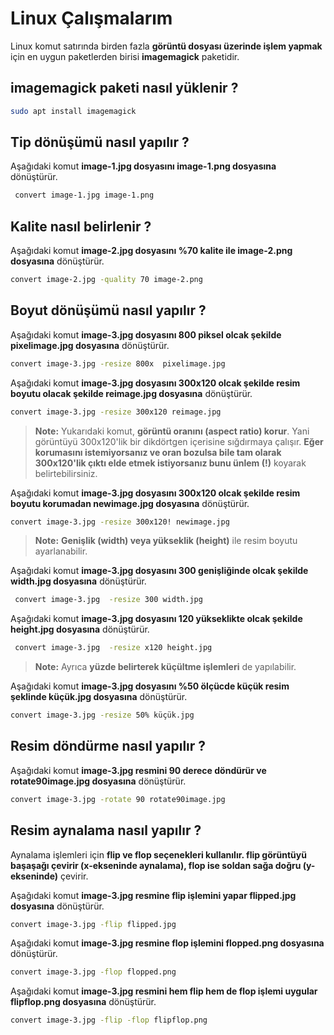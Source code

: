 # Linux Çalışmalarım
Linux komut satırında birden fazla **görüntü dosyası üzerinde işlem yapmak** için en uygun paketlerden birisi **imagemagick** paketidir. 
## imagemagick paketi nasıl yüklenir ?
```BASH
sudo apt install imagemagick
```
## Tip dönüşümü nasıl yapılır ?
Aşağıdaki komut **image-1.jpg dosyasını image-1.png dosyasına** dönüştürür.
```BASH
 convert image-1.jpg image-1.png
```
## Kalite nasıl belirlenir ?
Aşağıdaki komut **image-2.jpg dosyasını %70 kalite ile   image-2.png dosyasına** dönüştürür.
```BASH
convert image-2.jpg -quality 70 image-2.png
```
## Boyut dönüşümü nasıl yapılır ?
Aşağıdaki komut **image-3.jpg  dosyasını 800 piksel  olcak şekilde  pixelimage.jpg dosyasına** dönüştürür.
```BASH
convert image-3.jpg -resize 800x  pixelimage.jpg
```
Aşağıdaki komut **image-3.jpg  dosyasını 300x120 olcak şekilde resim boyutu olacak şekilde reimage.jpg dosyasına** dönüştürür.
```BASH
convert image-3.jpg -resize 300x120 reimage.jpg
```
> **Note:**  Yukarıdaki komut, **görüntü oranını (aspect ratio) korur**. Yani görüntüyü 300x120'lik bir dikdörtgen içerisine sığdırmaya çalışır. **Eğer korumasını istemiyorsanız ve oran bozulsa bile tam olarak 300x120'lik çıktı elde etmek istiyorsanız bunu ünlem (!)** koyarak belirtebilirsiniz.

Aşağıdaki komut **image-3.jpg  dosyasını 300x120 olcak şekilde resim boyutu korumadan  newimage.jpg dosyasına** dönüştürür.
```BASH
convert image-3.jpg -resize 300x120! newimage.jpg
```
> **Note:** **Genişlik (width) veya yükseklik (height)** ile resim boyutu ayarlanabilir.

Aşağıdaki komut **image-3.jpg  dosyasını 300 genişliğinde olcak şekilde width.jpg dosyasına** dönüştürür.
```BASH
 convert image-3.jpg  -resize 300 width.jpg
```
Aşağıdaki komut **image-3.jpg  dosyasını 120 yükseklikte olcak şekilde height.jpg dosyasına** dönüştürür.
```BASH
 convert image-3.jpg  -resize x120 height.jpg
```
> **Note:** Ayrıca **yüzde belirterek küçültme işlemleri** de yapılabilir.

Aşağıdaki komut **image-3.jpg  dosyasını %50 ölçücde küçük resim şeklinde küçük.jpg dosyasına** dönüştürür.
```BASH
convert image-3.jpg -resize 50% küçük.jpg
```
## Resim döndürme nasıl yapılır ?
Aşağıdaki komut **image-3.jpg resmini 90 derece döndürür ve  rotate90image.jpg dosyasına** dönüştürür.
```BASH
convert image-3.jpg -rotate 90 rotate90image.jpg
```
## Resim aynalama nasıl yapılır ?
Aynalama işlemleri için **flip ve flop seçenekleri kullanılır. flip görüntüyü başaşağı çevirir (x-ekseninde aynalama), flop ise soldan sağa doğru (y-ekseninde)** çevirir.

Aşağıdaki komut **image-3.jpg resmine flip işlemini yapar  flipped.jpg dosyasına** dönüştürür.
```BASH
convert image-3.jpg -flip flipped.jpg
```
Aşağıdaki komut **image-3.jpg resmine flop işlemini flopped.png dosyasına** dönüştürür.
```BASH
convert image-3.jpg -flop flopped.png
```
Aşağıdaki komut **image-3.jpg resmini hem flip hem de flop işlemi uygular flipflop.png dosyasına** dönüştürür.
```BASH
convert image-3.jpg -flip -flop flipflop.png
```
